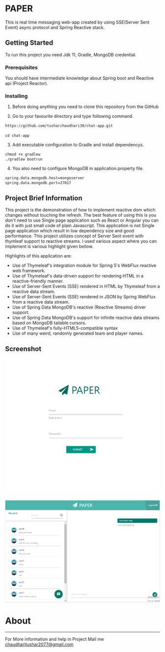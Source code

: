 # PAPER

This is real time messaging web-app created by using SSE(Server Sent Event) async protocol and Spring Reactive stack.
## Getting Started

To run this project you need Jdk 11, Gradle, MongoDB credential.

### Prerequisites

You should have intermediate knowledge about Spring boot and Reactive api (Project Reactor).

### Installing

1. Before doing anything you need to clone this repository from the GitHub


2. Go to your favourite directory and type following command.
```
https://github.com/tusharchaudhari30/chat-app.git

cd chat-app

```
3. Add executable configuration to Gradle and install dependencys.
```
chmod +x gradlew
./gradlew bootrun
```
4. You also need to configure MongoDB in application.property file.
```
spring.data.mongodb.host=mongoserver
spring.data.mongodb.port=27017
```

## Project Brief Information

This project is the demonstration of how to implement reactive dom which changes without touching the refresh.
The best feature of using this is you don't need to use Single page application such as React or Angular you can do it with just
small code of plain Javascript. This application is not Single page application which result in low dependency size and good performance. This project utilizes concept of Server Sent event with thymleaf support to reactive streams. I used various aspect where
you can implement is various highlight given bellow.

Highlights of this application are:
   * Use of Thymeleaf's integration module for Spring 5's WebFlux reactive web framework.
   * Use of Thymeleaf's data-driven support for rendering HTML in a reactive-friendly manner.
   * Use of Server-Sent Events (SSE) rendered in HTML by Thymeleaf from a reactive data stream.
   * Use of Server-Sent Events (SSE) rendered in JSON by Spring WebFlux from a reactive data stream.
   * Use of Spring Data MongoDB's reactive (Reactive Streams) driver support.
   * Use of Spring Data MongoDB's support for infinite reactive data streams based on MongoDB tailable cursors.
   * Use of Thymeleaf's fully-HTML5-compatible syntax
   * Use of many weird, randomly generated team and player names.
   
  
## Screenshot
![Image](https://github.com/tusharchaudhari30/chat-app/blob/master/doc/paperlogout.PNG)

![Image](https://github.com/tusharchaudhari30/chat-app/blob/master/doc/paperhome.PNG)
# About
----
For More information and help in Project Mail me chaudharitushar2077@gmail.com
  
  
